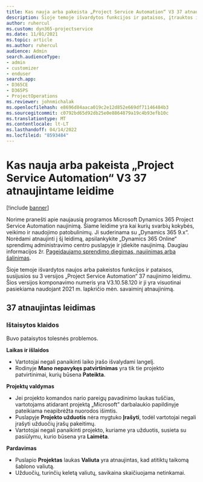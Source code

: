 ```yaml
---
title: Kas nauja arba pakeista „Project Service Automation“ V3 37 atnaujintame leidime
description: Šioje temoje išvardytos funkcijos ir pataisos, įtrauktos į „Microsoft Dynamics 365 Project Service Automation“ 37 naujinimo leidimo 3 v.
author: ruhercul
ms.custom: dyn365-projectservice
ms.date: 11/01/2021
ms.topic: article
ms.author: ruhercul
audience: Admin
search.audienceType:
- admin
- customizer
- enduser
search.app:
- D365CE
- D365PS
- ProjectOperations
ms.reviewer: johnmichalak
ms.openlocfilehash: e8696d84aaca019c2e12d852e669df71146484b3
ms.sourcegitcommit: c0792bd65d92db25e0e8864879a19c4b93efb10c
ms.translationtype: MT
ms.contentlocale: lt-LT
ms.lasthandoff: 04/14/2022
ms.locfileid: "8593484"
---
```

# <a name="whats-new-or-changed-in-project-service-automation-update-release-37-v3"></a>Kas nauja arba pakeista „Project Service Automation“ V3 37 atnaujintame leidime

[!include [banner](../includes/psa-now-project-operations.md)]

Norime pranešti apie naujausią programos Microsoft Dynamics 365 Project Service Automation naujinimą. Šiame leidime yra kai kurių svarbių kokybės, veikimo ir naudojimo patobulinimų. Ji suderinama su „Dynamics 365 9.x“. Norėdami atnaujinti į šį leidimą, apsilankykite „Dynamics 365 Online“ sprendimų administravimo centro puslapyje ir įdiekite naujinimą. Daugiau informacijos žr. [Pageidaujamo sprendimo diegimas, naujinimas arba šalinimas](/power-platform/admin/install-remove-preferred-solution).

Šioje temoje išvardytos naujos arba pakeistos funkcijos ir pataisos, susijusios su 3 versijos „Project Service Automation“ 37 naujinimo leidimu. Šios versijos komponavimo numeris yra V3.10.58.120 ir ji yra visuotinai pasiekiama naudojant 2021 m. lapkričio mėn. savaiminį atnaujinimą.

## <a name="update-release-37"></a>37 atnaujintas leidimas

### <a name="bug-fixes"></a>Ištaisytos klaidos

Buvo pataisytos tolesnės problemos.

**Laikas ir išlaidos**
- Vartotojai negali panaikinti laiko įrašo išvalydami langelį.
- Rodinyje **Mano nepavykęs patvirtinimas** yra tik tie projekto patvirtinimai, kurių būsena **Pateikta**.

**Projektų valdymas**
- Jei projekto komandos nario pareigų pavadinimo laukas tuščias, vartotojams atidarant projektą „Microsoft” darbalaukio papildinyje pateikiama neapibrėžta nuorodos išimtis.
- Puslapyje **Projekto užduotis** nėra mygtuko **Įrašyti**, todėl vartotojai negali įrašyti užduočių įrašų pakeitimų.
- Vartotojai negali panaikinti projekto, kuriame yra užduotis, susieta su pasiūlymu, kurio būsena yra **Laimėta**.

**Pardavimas**
- Puslapio **Projektas** laukas **Valiuta** yra atnaujintas, kad atitiktų taikomą šablono valiutą.
- Užduočių, turinčių keletą valiutų, savikaina skaičiuojama netinkamai.
